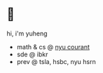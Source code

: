 # 👋

hi, i'm yuheng
- math & cs @ [nyu courant](https://cims.nyu.edu)
- sde @ ibkr
- prev @ tsla, hsbc, nyu hsrn
